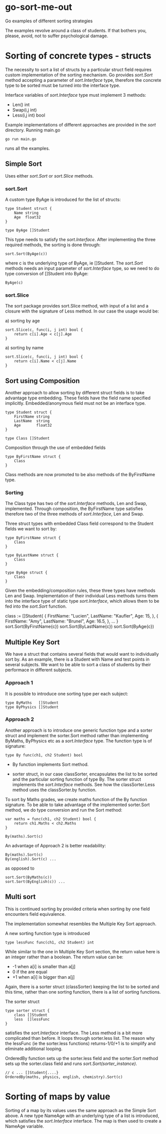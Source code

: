 # go-sort-me-out
Go examples of different sorting strategies

The examples revolve around a class of students. If that bothers you, please, avoid, not to suffer psychological damage.

# Sorting of concrete types - structs

The necessity to sort a list of structs by a particular struct field requires custom implementation of the sorting mechanism. Go provides _sort.Sort_ method accepting a parameter of _sort.Interface_ type, therefore the concrete type to be sorted must be turned into the interface type.

Interface variables of _sort.Interface_ type must implement 3 methods:
- Len() int
- Swap(i,j int)
- Less(i,j int) bool

Example implementations of different approaches are provided in the _sort_ directory. Running main.go

    go run main.go

runs all the examples.


## Simple Sort

Uses either _sort.Sort_ or _sort.Slice_ methods.

### sort.Sort

A custom type ByAge is introduced for the list of structs:

    type Student struct {
        Name string
        Age  float32
    }

    type ByAge []Student

This type needs to satisfy the _sort.Interface_. After implementing the three required methods, the sorting is done through:

    sort.Sort(ByAge(c))

where c is the underlying type of ByAge, ie []Student. The _sort.Sort_ methods needs an input parameter of _sort.Interface_ type, so we need to do type conversion of []Student into ByAge:

    ByAge(c)

### sort.Slice

The sort package provides sort.Slice method, with input of a list and a closure with the signature of Less method. In our case the usage would be:

a) sorting by age

	sort.Slice(c, func(i, j int) bool {
		return c[i].Age < c[j].Age
	}

a) sorting by name

	sort.Slice(c, func(i, j int) bool {
		return c[i].Name < c[j].Name
    }

## Sort using Composition

Another approach to allow sorting by different struct fields is to take advantage type embedding. These fields have the field name specified implicitly. Embedded/anonymous field must not be an interface type.

    type Student struct {
        FirstName string
        LastName  string
        Age       float32
    }

    type Class []Student

Composition through the use of embedded fields

    type ByFirstName struct {
        Class
    }

Class methods are now promoted to be also methods of the ByFirstName type.

### Sorting

The Class type has two of the _sort.Interface_ methods, Len and Swap, implemented. Through composition, the ByFirstName type satisfies therefore two of the three methods of _sort.Interface_, Len and Swap. 

Three struct types with embedded Class field correspond to the Student fields we want to sort by:

    type ByFirstName struct {
        Class
    }

    type ByLastName struct {
        Class
    }

    type ByAge struct {
        Class
    }

Given the embedding/composition rules, these three types have methods Len and Swap. Implementation of their individual Less methods turns them into the interface type of static type _sort.Interface_, which allows them to be fed into the _sort.Sort_ function.

class := []Student{	{
		FirstName: "Lucien",
		LastName:  "Kaufler",
		Age:       15,
	},
	{
		FirstName: "Amy",
		LastName:  "Brunel",
		Age:       16.5,
	},
    ...
}
sort.Sort(ByFirstName{c})
sort.Sort(ByLastName{c})
sort.Sort(ByAge{c})

## Multiple Key Sort

We have a struct that contains several fields that would want to individually sort by. As an example, there is a Student with Name and test points in several subjects. We want to be able to sort a class of students by their performace in different subjects.

### Approach 1

It is possible to introduce one sorting type per each subject:

    type ByMaths   []Student
    type ByPhysics []Student

### Approach 2

Another approach is to introduce one generic function type and a sorter struct and implement the sorter.Sort method rather than implementing ByMaths, ByPhysics etc as a _sort.Interface_ type.
The function type is of signature:

    type By func(ch1, ch2 Student) bool

- By function implements Sort method.

- sorter struct, in our case classSorter, encapsulates the list to be sorted and the particular sorting function of type By. The sorter struct implements the _sort.Interface_ methods. See how the classSorter.Less method uses the classSorter.by function.

To sort by Maths grades, we create maths function of the By function signature. To be able to take advantage of the implemented sorter.Sort method, we do type conversion and run the Sort method:

    var maths = func(ch1, ch2 Student) bool {
	    return ch1.Maths < ch2.Maths
    }  

    By(maths).Sort(c)

An advantage of Approach 2 is better readability:

    By(maths).Sort(c)
    By(english).Sort(c) ...

as opposed to

    sort.Sort(ByMaths(c))
    sort.Sort(ByEnglish(c)) ...

## Multi sort

This is continued sorting by provided criteria when sorting by one field encounters field equivalence.

The implementation somewhat resembles the Multiple Key Sort approach.

A new sorting function type is introduced

    type lessFunc func(ch1, ch2 Student) int

While similar to the one in Multiple Key Sort section, the return value here is an integer rather than a boolean. The return value can be:
- -1 when a[i] is smaller than a[j]
-  0 if the are equal
- +1 when a[i] is bigger than a[j]

Again, there is a sorter struct (classSorter) keeping the list to be sorted and this time, rather than one sorting function, there is a list of sorting functions.

The sorter struct

    type sorter struct {
        class []Student
        less  []lessFunc
    }

satisfies the _sort.Interface_ interface. The Less method is a bit more complicated than before. It loops through sorter.less list. The reason why the lessFunc (ie the sorter.less functions) returns-1/0/+1 is to simplify and eliminate additional looping.

OrderedBy function sets up the sorter.less field and the sorter.Sort method sets up the sorter.class field and runs _sort.Sort(sorter_instance)_.

    // c ... []Student{....}
    OrderedBy(maths, physics, english, chemistry).Sort(c)

# Sorting of maps by value

Sorting of a map by its values uses the same approach as the Simple Sort above. A new type NameAge with an underlying type of a list is introduced, which satisfies the _sort.Interface_ interface. The map is then used to create a NameAge variable.
